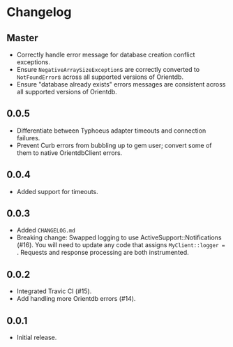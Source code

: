 # Changelog

## Master

* Correctly handle error message for database creation conflict exceptions.
* Ensure `NegativeArraySizeException`s are correctly converted to `NotFoundError`s across all supported versions of Orientdb.
* Ensure "database already exists" errors messages are consistent across all supported versions of Orientdb.

## 0.0.5

* Differentiate between Typhoeus adapter timeouts and connection failures.
* Prevent Curb errors from bubbling up to gem user; convert some of them to native
OrientdbClient errors.

## 0.0.4

* Added support for timeouts.

## 0.0.3

* Added `CHANGELOG.md`
* Breaking change: Swapped logging to use ActiveSupport::Notifications (#16). You will need to 
update any code that assigns `MyClient::logger = `. Requests and response processing are
both instrumented.

## 0.0.2

* Integrated Travic CI (#15).
* Add handling more Orientdb errors (#14).

## 0.0.1

* Initial release.
